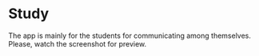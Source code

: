 # Study

The app is mainly for the students for communicating among themselves. Please, watch the screenshot for preview.
